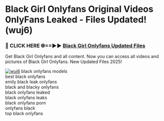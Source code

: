 # Black Girl Onlyfans Original Videos 0nlyFans Leaked - Files Updated! (wuj6)

<h3>🔴 CLICK HERE 🌐==►► <a href="https://tinyurl.com/2jnfzry5" rel="nofollow">Black Girl Onlyfans Updated Files</a></h3>

Get Black Girl Onlyfans and all content. Now you can access all videos and pictures of Black Girl Onlyfans. New Updated Files 2025!

[![wuj6](https://i.imgur.com/GyGTBgg.gif)](https://tinyurl.com/2jnfzry5)
black onlyfans models<br>
best black onlyfans<br>
emily black leak onlyfans<br>
black and blacky onlyfans<br>
black onlyfans leaked<br>
black onlyfans leaks<br>
black onlyfans porn<br>
onlyfans black<br>
top black onlyfans